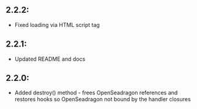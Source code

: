 ## 2.2.2:

* Fixed loading via HTML script tag

## 2.2.1:

* Updated README and docs

## 2.2.0:

* Added destroy() method - frees OpenSeadragon references and restores hooks so OpenSeadragon not bound by the handler closures
